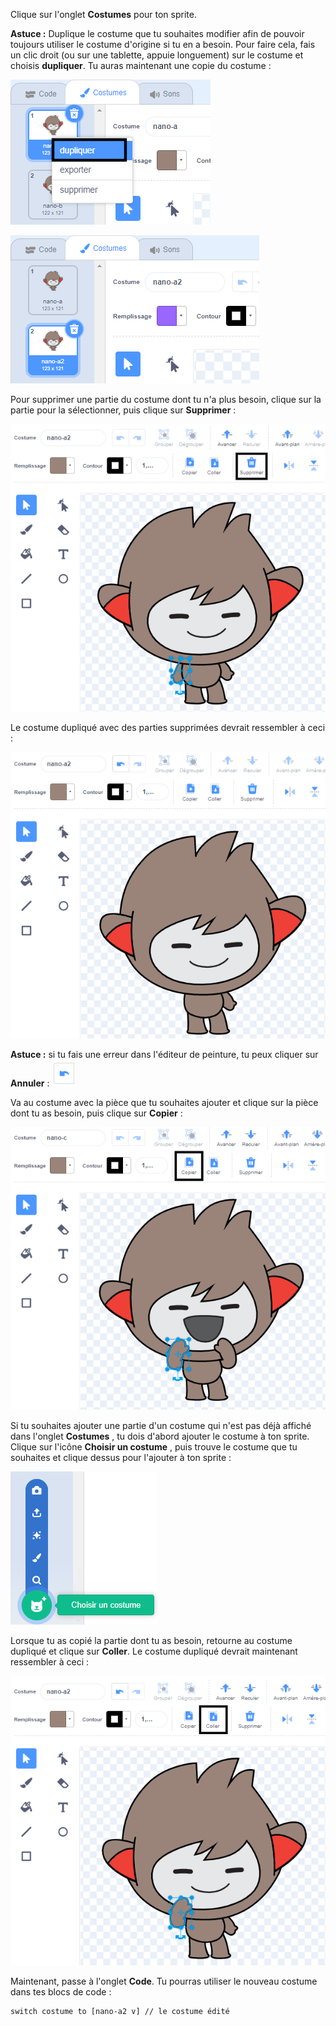 Clique sur l'onglet **Costumes** pour ton sprite.

**Astuce :** Duplique le costume que tu souhaites modifier afin de pouvoir toujours utiliser le costume d'origine si tu en a besoin. Pour faire cela, fais un clic droit (ou sur une tablette, appuie longuement) sur le costume et choisis **dupliquer**. Tu auras maintenant une copie du costume :

![L'option « dupliquer » en surbrillance dans le menu.](images/nano-duplicate-costume.png)

![Le costume dupliqué est situé juste en dessous du costume d'origine dans l'onglet Costumes.](images/nano-a2-costume.png)

Pour supprimer une partie du costume dont tu n'a plus besoin, clique sur la partie pour la sélectionner, puis clique sur **Supprimer** :

![Le costume nano-a2 avec un bras sélectionné.](images/nano-arm-selected.png)

Le costume dupliqué avec des parties supprimées devrait ressembler à ceci :

![Le costume nano-a2 avec le bras supprimé.](images/nano-arm-deleted.png)

**Astuce :** si tu fais une erreur dans l'éditeur de peinture, tu peux cliquer sur **Annuler** : ![L'icône « Annuler ».](images/nano-undo.png)

Va au costume avec la pièce que tu souhaites ajouter et clique sur la pièce dont tu as besoin, puis clique sur **Copier** :

![Le costume nano-c avec un bras sélectionné.](images/nano-c-arm-selected.png)

Si tu souhaites ajouter une partie d'un costume qui n'est pas déjà affiché dans l'onglet **Costumes** , tu dois d'abord ajouter le costume à ton sprite. Clique sur l'icône **Choisir un costume** , puis trouve le costume que tu souhaites et clique dessus pour l'ajouter à ton sprite :

![L'icône « Choisir un costume » en surbrillance.](images/choose-a-costume.png)

Lorsque tu as copié la partie dont tu as besoin, retourne au costume dupliqué et clique sur **Coller**. Le costume dupliqué devrait maintenant ressembler à ceci :

![Le costume nano-a2 avec le bras du costume nano-c.](images/nano-a2-new-arm.png)

Maintenant, passe à l'onglet **Code**. Tu pourras utiliser le nouveau costume dans tes blocs de code :

```blocks3
switch costume to [nano-a2 v] // le costume édité
```
